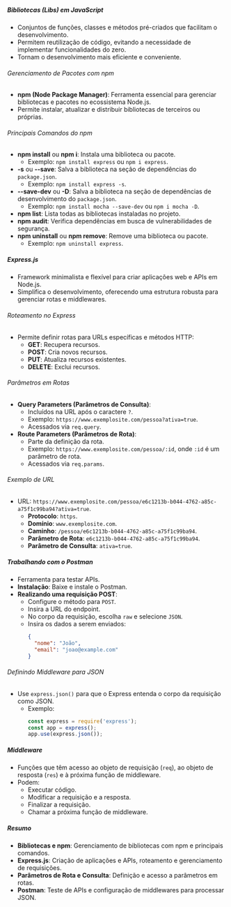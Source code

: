 ##### Bibliotecas (Libs) em JavaScript
- Conjuntos de funções, classes e métodos pré-criados que facilitam o desenvolvimento.
- Permitem reutilização de código, evitando a necessidade de implementar funcionalidades do zero.
- Tornam o desenvolvimento mais eficiente e conveniente.

###### Gerenciamento de Pacotes com npm
- **npm (Node Package Manager)**: Ferramenta essencial para gerenciar bibliotecas e pacotes no ecossistema Node.js.
- Permite instalar, atualizar e distribuir bibliotecas de terceiros ou próprias.

###### Principais Comandos do npm
- **npm install** ou **npm i**: Instala uma biblioteca ou pacote.
  - Exemplo: `npm install express` ou `npm i express`.
- **-s** ou **--save**: Salva a biblioteca na seção de dependências do `package.json`.
  - Exemplo: `npm install express -s`.
- **--save-dev** ou **-D**: Salva a biblioteca na seção de dependências de desenvolvimento do `package.json`.
  - Exemplo: `npm install mocha --save-dev` ou `npm i mocha -D`.
- **npm list**: Lista todas as bibliotecas instaladas no projeto.
- **npm audit**: Verifica dependências em busca de vulnerabilidades de segurança.
- **npm uninstall** ou **npm remove**: Remove uma biblioteca ou pacote.
  - Exemplo: `npm uninstall express`.

##### Express.js
- Framework minimalista e flexível para criar aplicações web e APIs em Node.js.
- Simplifica o desenvolvimento, oferecendo uma estrutura robusta para gerenciar rotas e middlewares.

###### Roteamento no Express
- Permite definir rotas para URLs específicas e métodos HTTP:
  - **GET**: Recupera recursos.
  - **POST**: Cria novos recursos.
  - **PUT**: Atualiza recursos existentes.
  - **DELETE**: Exclui recursos.

###### Parâmetros em Rotas
- **Query Parameters (Parâmetros de Consulta)**:
  - Incluídos na URL após o caractere `?`.
  - Exemplo: `https://www.exemplosite.com/pessoa?ativa=true`.
  - Acessados via `req.query`.
- **Route Parameters (Parâmetros de Rota)**:
  - Parte da definição da rota.
  - Exemplo: `https://www.exemplosite.com/pessoa/:id`, onde `:id` é um parâmetro de rota.
  - Acessados via `req.params`.

###### Exemplo de URL
- URL: `https://www.exemplosite.com/pessoa/e6c1213b-b044-4762-a85c-a75f1c99ba94?ativa=true`.
  - **Protocolo**: `https`.
  - **Domínio**: `www.exemplosite.com`.
  - **Caminho**: `/pessoa/e6c1213b-b044-4762-a85c-a75f1c99ba94`.
  - **Parâmetro de Rota**: `e6c1213b-b044-4762-a85c-a75f1c99ba94`.
  - **Parâmetro de Consulta**: `ativa=true`.

##### Trabalhando com o Postman
- Ferramenta para testar APIs.
- **Instalação**: Baixe e instale o Postman.
- **Realizando uma requisição POST**:
  - Configure o método para `POST`.
  - Insira a URL do endpoint.
  - No corpo da requisição, escolha `raw` e selecione `JSON`.
  - Insira os dados a serem enviados:
    ```json
    {
      "nome": "João",
      "email": "joao@example.com"
    }
    ```

###### Definindo Middleware para JSON
- Use `express.json()` para que o Express entenda o corpo da requisição como JSON.
  - Exemplo:
    ```javascript
    const express = require('express');
    const app = express();
    app.use(express.json());
    ```

##### Middleware
- Funções que têm acesso ao objeto de requisição (`req`), ao objeto de resposta (`res`) e à próxima função de middleware.
- Podem:
  - Executar código.
  - Modificar a requisição e a resposta.
  - Finalizar a requisição.
  - Chamar a próxima função de middleware.

##### Resumo
- **Bibliotecas e npm**: Gerenciamento de bibliotecas com npm e principais comandos.
- **Express.js**: Criação de aplicações e APIs, roteamento e gerenciamento de requisições.
- **Parâmetros de Rota e Consulta**: Definição e acesso a parâmetros em rotas.
- **Postman**: Teste de APIs e configuração de middlewares para processar JSON.